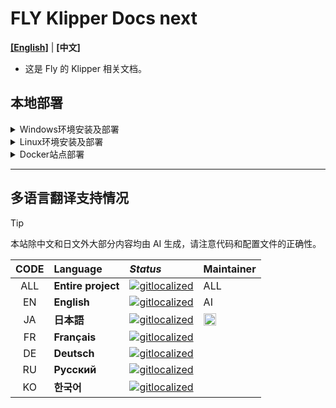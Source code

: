 # FLY Klipper Docs next

**[[English]](README.md)** | **[中文]**

- 这是 Fly 的 Klipper 相关文档。

## 本地部署

<details>

<summary>Windows环境安装及部署</summary>

1. Git 环境安装

   - 下载并安装 [[Git]](https://git-scm.com/downloads/win)

2. Nodejs 环境安装

   - 下载及安装指导 [[Node.js]](https://nodejs.org/zh-cn/download/prebuilt-installer)
   - 可参考 [[runoob nodejs install]](https://www.runoob.com/nodejs/nodejs-install-setup.html)
   - 安装完成后，使用管理员权限打开 Powershell，执行以下的命令
     ```PowerShell
     set-ExecutionPolicy RemoteSigned
     ```
   - 提示是否要更改执行策略?输入`Y`回车确认
   - 打开一个新的终端，输入以下命令测试安装是否成功
     ```PowerShell
     node -v
     npm -v
     ```
   - 如果两条命令都没有报错，说明环境安装成功。

3. 拉取当前文档

   - 打开文件资源管理器，找到想要存放文档的文件夹(需要 6GB 以上空闲空间)，右键点击，选择“在终端中打开”
   - 输入以下命令，拉取仓库
     ```PowerShell
     git clone https://github.com/kluoyun/fly-docs-next.git
     ```
   - 确保仓库克隆成功

4. 安装依赖包

   - 在项目根目录下，输入以下命令
     ```PowerShell
     npm config set registry https://registry.npmmirror.com
     npm install -g pnpm
     pnpm install
     ```
   - 所有命令都没有报错则继续后续步骤。
   - 由于 canvas 包编译需要 Windows SDK 环境所以直接手动下载安装预编译包，跳过编译
   - 下载 node-canvas 包的 windows 预编译包，下载地址 [[node-canvas pre]](https://github.com/Automattic/node-canvas/releases/tag/v2.11.2)
   - 将下载的`canvas-v2.11.2-node-v115-win32-unknown-x64.tar.gz`解压，得到`Release`文件夹
   - 将解压出的`Release`文件夹复制到文档目录下`node_modules\.pnpm\canvas@2.11.2\node_modules\canvas\build`文件夹中，复制并替换

5. 编译项目

   - 在项目根目录下，输入以下命令只编译中文文档 (编译所有语言大约需要 15-30 分钟)
     ```PowerShell
     pnpm run build --locale zh-Hants
     ```
   - 如果需要编译完整文档，请使用下面的命令 (将自动依次编译所有语言)
     ```PowerShell
     pnpm run build
     ```
   - 编译命令没有报错则继续后续步骤。

6. 本地实时预览

   - 如果是修改文档并需要实时预览，使用下面的命令
     ```PowerShell
     pnpm run start --host 0.0.0.0 --port 3000
     ```
   - 成功运行会自动打开浏览器，如果不需要自动打开浏览器请在上面的命令尾部加上参数`--no-open`即可，注意使用**空格**分开。
   - 默认预览为中文，其余语言需要添加参数`--locale xx`，例如`--locale en`
   - 注意：实时预览不支持多语言切换的锚链接，如需测试多语言切换请跳过这步，实行下面的`步骤7`

7. 启动本地服务
   - 在继续此步骤之前必须确保已经编译过文档，否则会报错。
   - 如果没有编译请实行前面的`步骤5`。
   - 编译成功后，在项目根目录下，输入以下命令
     ```PowerShell
     pnpm run serve --host 0.0.0.0 --port 3000
     ```
   - 成功运行会自动打开浏览器，如果不需要自动打开浏览器请在上面的命令尾部加上参数`--no-open`即可，注意使用**空格**分开。
   - 注意：本地服务支持多语言切换及完整的环境，与线上无异。具体支持的语言取决于编译时的参数。

</details>

<details>

<summary>Linux环境安装及部署</summary>

> [!NOTE]
> 以下步骤仅适用于 debian 系发行版系统，其他版本可能存在差异，请自行参考。

1. 环境安装

   - 执行以下命令安装依赖包
     ```Bash
     sudo apt-get update
     sudo apt-get install -y git build-essential libcairo2-dev libpango1.0-dev libjpeg-dev libgif-dev librsvg2-dev
     ```

2. Nodejs 环境安装

   - 下载并安装 [[Node.js]](https://nodejs.org/zh-cn/download/package-manager)
   - 可参考 [[runoob nodejs install]](https://www.runoob.com/nodejs/nodejs-install-setup.html)
   - 安装完成后打开一个新的终端，输入以下命令测试安装是否成功
     ```Bash
     node -v
     npm -v
     ```
   - 如果两条命令都没有报错，说明环境安装成功。

3. 拉取当前文档

   - 打开文件资源管理器，找到想要存放文档的文件夹(需要 6GB 以上空闲空间)，右键点击，选择“在终端中打开”
   - 输入以下命令，拉取仓库
     ```Bash
     git clone https://github.com/kluoyun/fly-docs-next.git
     ```
   - 确保仓库克隆成功

4. 安装依赖包

   - 在项目根目录下，输入以下命令
     ```Bash
     npm config set registry https://registry.npmmirror.com
     npm install -g pnpm
     pnpm install
     ```
   - 所有命令都没有报错则继续后续步骤。

5. 编译项目

   - 在项目根目录下，输入以下命令只编译中文文档 (编译所有语言大约需要 15-30 分钟)
     ```Bash
     pnpm run build --locale zh-Hants
     ```
   - 如果需要编译完整文档，请使用下面的命令 (将自动依次编译所有语言)
     ```Bash
     pnpm run build
     ```
   - 编译命令没有报错则继续后续步骤。

6. 本地实时预览

   - 如果是修改文档并需要实时预览，使用下面的命令
     ```Bash
     pnpm run start --host 0.0.0.0 --port 3000
     ```
   - 成功运行会自动打开浏览器，如果不需要自动打开浏览器请在上面的命令尾部加上参数`--no-open`即可，注意使用**空格**分开。
   - 默认预览为中文，其余语言需要添加参数`--locale xx`，例如`--locale en`
   - 注意：实时预览不支持多语言切换的锚链接，如需测试多语言切换请跳过这步，实行下面的`步骤7`

7. 启动本地服务

   - 在继续此步骤之前必须确保已经编译过文档，否则会报错。
   - 如果没有编译请实行前面的`步骤5`。
   - 编译成功后，在项目根目录下，输入以下命令
     ```Bash
     pnpm run serve --host 0.0.0.0 --port 3000
     ```
   - 成功运行会自动打开浏览器，如果不需要自动打开浏览器请在上面的命令尾部加上参数`--no-open`即可，注意使用**空格**分开。
   - 注意：本地服务支持多语言切换及完整的环境，与线上无异。具体支持的语言取决于编译时的参数。

</details>

<details>

<summary>Docker站点部署</summary>

> [!TIP]
> 此处为静态文档站点部署在 Docker 容器中的部署教程，非开发用 Docker 容器

1. 拉取镜像

   - 执行以下命令拉取镜像，镜像约 6GB 左右。
     ```Bash
     docker pull ghcr.io/kluoyun/fly-docs-next:latest
     ```
   - 拉取镜像需要一段时间，请耐心等待。

2. 创建并运行容器

   - 执行以下命令创建并运行容器
     ```Bash
     docker run -d -it --name fly-docs-next -p 3000:80 ghcr.io/kluoyun/fly-docs-next:latest
     ```

</details>

---

## 多语言翻译支持情况

> [!TIP]
> 本站除中文和日文外大部分内容均由 AI 生成，请注意代码和配置文件的正确性。

| **CODE** | **Language**       | _Status_                                                                                                                          | **Maintainer**                                                                                                    |
| :------: | :----------------- | :-------------------------------------------------------------------------------------------------------------------------------- | :---------------------------------------------------------------------------------------------------------------- |
|   ALL    | **Entire project** | [![gitlocalized ](https://gitlocalize.com/repo/9688/whole_project/badge.svg)](https://gitlocalize.com/repo/9688?utm_source=badge) | ALL                                                                                                               |
|    EN    | **English**        | [![gitlocalized ](https://gitlocalize.com/repo/9688/en/badge.svg)](https://gitlocalize.com/repo/9688/en?utm_source=badge)         | AI                                                                                                                |
|    JA    | **日本語**         | [![gitlocalized ](https://gitlocalize.com/repo/9688/ja/badge.svg)](https://gitlocalize.com/repo/9688/ja?utm_source=badge)         | <a href="https://github.com/Psych0h3ad"><img src="https://github.com/Psych0h3ad.png" width="20" height="20"/></a> |
|    FR    | **Français**       | [![gitlocalized ](https://gitlocalize.com/repo/9688/fr/badge.svg)](https://gitlocalize.com/repo/9688/fr?utm_source=badge)         |                                                                                                                   |
|    DE    | **Deutsch**        | [![gitlocalized ](https://gitlocalize.com/repo/9688/de/badge.svg)](https://gitlocalize.com/repo/9688/de?utm_source=badge)         |                                                                                                                   |
|    RU    | **Русский**        | [![gitlocalized ](https://gitlocalize.com/repo/9688/ru/badge.svg)](https://gitlocalize.com/repo/9688/ru?utm_source=badge)         |                                                                                                                   |
|    KO    | **한국어**         | [![gitlocalized ](https://gitlocalize.com/repo/9688/ko/badge.svg)](https://gitlocalize.com/repo/9688/ko?utm_source=badge)         |                                                                                                                   |
